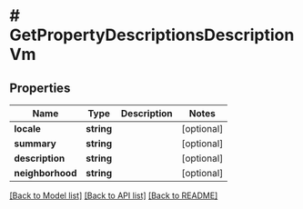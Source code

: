 # # GetPropertyDescriptionsDescriptionVm

## Properties

Name | Type | Description | Notes
------------ | ------------- | ------------- | -------------
**locale** | **string** |  | [optional]
**summary** | **string** |  | [optional]
**description** | **string** |  | [optional]
**neighborhood** | **string** |  | [optional]

[[Back to Model list]](../../README.md#models) [[Back to API list]](../../README.md#endpoints) [[Back to README]](../../README.md)
